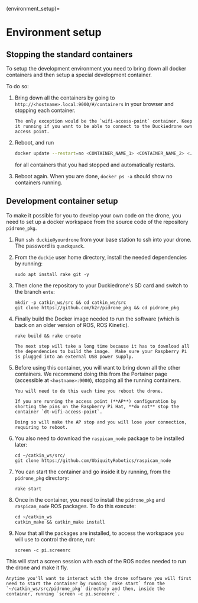 (environment_setup)=
# Environment setup

## Stopping the standard containers

To setup the development environment you need to bring
down all docker containers and then setup a special development container.

To do so:

1.  Bring down all the containers by going to `http://<hostname>.local:9000/#/containers` in your browser and stopping each container. 
    
    ```{note}
    The only exception would be the `wifi-access-point` container. Keep it running if you want to be able to connect to the Duckiedrone own access point.
    ```

1.  Reboot, and run 
    
    ```bash
    docker update --restart=no <CONTAINER_NAME_1> <CONTAINER_NAME_2> <...>
    ```
    
    for all containers that you had stopped and automatically restarts.



1.  Reboot again. When you are done, `docker ps -a` should show no containers running.

## Development container setup

To make it possible for you to develop your own code on the drone, you need to set up a docker workspace from the source code of the repository `pidrone_pkg`.

1.  Run `ssh duckie@yourdrone` from your base station to ssh into your drone.  The password is
`quackquack`.

1. From the `duckie` user home directory, install the needed dependencies by running:

    ```
    sudo apt install rake git -y
    ```

1. Then clone the repository to your Duckiedrone's SD card and switch to the branch `ente`:

    ```shell
    mkdir -p catkin_ws/src && cd catkin_ws/src
    git clone https://github.com/h2r/pidrone_pkg && cd pidrone_pkg
    ```

1.  Finally build the Docker image needed to run the software (which is back on an older version of ROS, ROS Kinetic).

    ```
    rake build && rake create
    ```

    ```{note}
    The next step will take a long time because it has to download all the dependencies to build the image.  Make sure your Raspberry Pi is plugged into an external USB power supply.
    ```

1.  Before using this container, you will want to bring down all the other containers. We recommend doing this from the Portainer page (accessible at `<hostname>:9000`), stopping all the running containers.

    ```{note}
    You will need to do this each time you reboot the drone.
    ```
    ```{warning}
    If you are running the access point (**AP**) configuration by shorting the pins on the Raspberry Pi Hat, **do not** stop the container `dt-wifi-access-point`.
    
    Doing so will make the AP stop and you will lose your connection, requiring to reboot.
    ```

1.  You also need to download the `raspicam_node` package to be installed later:

    ```shell
    cd ~/catkin_ws/src/
    git clone https://github.com/UbiquityRobotics/raspicam_node 
    ```

1.  You can start the container and go inside it by running, from the `pidrone_pkg` directory:

    ```shell
    rake start
    ```

1.  Once in the container, you need to install the `pidrone_pkg` and `raspicam_node` ROS packages. To do this execute:

    ```shell
    cd ~/catkin_ws
    catkin_make && catkin_make install
    ```

1.  Now that all the packages are installed, to access the workspace you will use to control the drone, run:
    ```shell
    screen -c pi.screenrc
    ```

This will start a screen session with each of the ROS nodes needed to
run the drone and make it fly. 

```{note}
Anytime you'll want to interact with the drone software you will first need to start the container by running `rake start` from the `~/catkin_ws/src/pidrone_pkg` directory and then, inside the container, running `screen -c pi.screenrc`.
``` 
